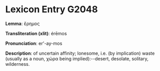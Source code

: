 # Lexicon Entry G2048

**Lemma**: ἔρημος

**Transliteration (xlit)**: érēmos

**Pronunciation**: er'-ay-mos

**Description**:
of uncertain affinity; lonesome, i.e. (by implication) waste (usually as a noun, χώρα being implied):--desert, desolate, solitary, wilderness.
